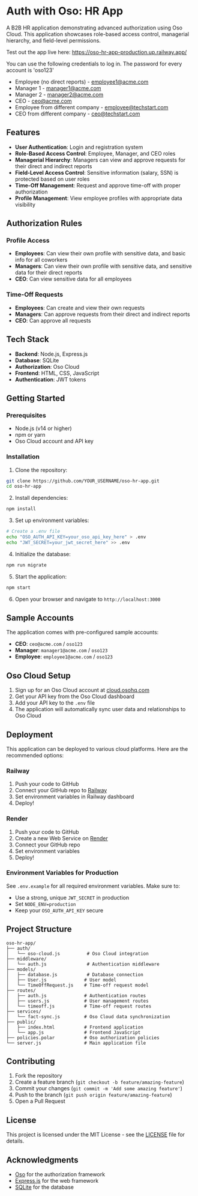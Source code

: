 # Auth with Oso: HR App

A B2B HR application demonstrating advanced authorization using Oso Cloud. This application showcases role-based access control, managerial hierarchy, and field-level permissions.

Test out the app live here: https://oso-hr-app-production.up.railway.app/

You can use the following credentials to log in. The password for every account is 'oso123'

- Employee (no direct reports) - employee1@acme.com
- Manager 1 - manager1@acme.com
- Manager 2 - manager2@acme.com
- CEO - ceo@acme.com
- Employee from different company - employee@techstart.com
- CEO from different company - ceo@techstart.com

## Features

- **User Authentication**: Login and registration system
- **Role-Based Access Control**: Employee, Manager, and CEO roles
- **Managerial Hierarchy**: Managers can view and approve requests for their direct and indirect reports
- **Field-Level Access Control**: Sensitive information (salary, SSN) is protected based on user roles
- **Time-Off Management**: Request and approve time-off with proper authorization
- **Profile Management**: View employee profiles with appropriate data visibility

## Authorization Rules

### Profile Access
- **Employees**: Can view their own profile with sensitive data, and basic info for all coworkers
- **Managers**: Can view their own profile with sensitive data, and sensitive data for their direct reports
- **CEO**: Can view sensitive data for all employees

### Time-Off Requests
- **Employees**: Can create and view their own requests
- **Managers**: Can approve requests from their direct and indirect reports
- **CEO**: Can approve all requests

## Tech Stack

- **Backend**: Node.js, Express.js
- **Database**: SQLite
- **Authorization**: Oso Cloud
- **Frontend**: HTML, CSS, JavaScript
- **Authentication**: JWT tokens

## Getting Started

### Prerequisites
- Node.js (v14 or higher)
- npm or yarn
- Oso Cloud account and API key

### Installation

1. Clone the repository:
```bash
git clone https://github.com/YOUR_USERNAME/oso-hr-app.git
cd oso-hr-app
```

2. Install dependencies:
```bash
npm install
```

3. Set up environment variables:
```bash
# Create a .env file
echo "OSO_AUTH_API_KEY=your_oso_api_key_here" > .env
echo "JWT_SECRET=your_jwt_secret_here" >> .env
```

4. Initialize the database:
```bash
npm run migrate
```

5. Start the application:
```bash
npm start
```

6. Open your browser and navigate to `http://localhost:3000`

## Sample Accounts

The application comes with pre-configured sample accounts:

- **CEO**: `ceo@acme.com` / `oso123`
- **Manager**: `manager1@acme.com` / `oso123`
- **Employee**: `employee1@acme.com` / `oso123`

## Oso Cloud Setup

1. Sign up for an Oso Cloud account at [cloud.osohq.com](https://cloud.osohq.com)
2. Get your API key from the Oso Cloud dashboard
3. Add your API key to the `.env` file
4. The application will automatically sync user data and relationships to Oso Cloud

## Deployment

This application can be deployed to various cloud platforms. Here are the recommended options:

### Railway
1. Push your code to GitHub
2. Connect your GitHub repo to [Railway](https://railway.app)
3. Set environment variables in Railway dashboard
4. Deploy!

### Render
1. Push your code to GitHub
2. Create a new Web Service on [Render](https://render.com)
3. Connect your GitHub repo
4. Set environment variables
5. Deploy!

### Environment Variables for Production
See `.env.example` for all required environment variables. Make sure to:
- Use a strong, unique `JWT_SECRET` in production
- Set `NODE_ENV=production`
- Keep your `OSO_AUTH_API_KEY` secure

## Project Structure

```
oso-hr-app/
├── auth/
│   └── oso-cloud.js          # Oso Cloud integration
├── middleware/
│   └── auth.js               # Authentication middleware
├── models/
│   ├── database.js           # Database connection
│   ├── User.js              # User model
│   └── TimeOffRequest.js    # Time-off request model
├── routes/
│   ├── auth.js              # Authentication routes
│   ├── users.js             # User management routes
│   └── timeoff.js           # Time-off request routes
├── services/
│   └── fact-sync.js         # Oso Cloud data synchronization
├── public/
│   ├── index.html           # Frontend application
│   └── app.js               # Frontend JavaScript
├── policies.polar           # Oso authorization policies
└── server.js                # Main application file
```

## Contributing

1. Fork the repository
2. Create a feature branch (`git checkout -b feature/amazing-feature`)
3. Commit your changes (`git commit -m 'Add some amazing feature'`)
4. Push to the branch (`git push origin feature/amazing-feature`)
5. Open a Pull Request

## License

This project is licensed under the MIT License - see the [LICENSE](LICENSE) file for details.

## Acknowledgments

- [Oso](https://www.osohq.com/) for the authorization framework
- [Express.js](https://expressjs.com/) for the web framework
- [SQLite](https://www.sqlite.org/) for the database
